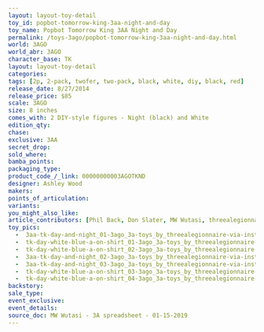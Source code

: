 ```yaml
---
layout: layout-toy-detail 
toy_id: popbot-tomorrow-king-3aa-night-and-day
toy_name: Popbot Tomorrow King 3AA Night and Day
permalink: /toys-3ago/popbot-tomorrow-king-3aa-night-and-day.html
world: 3AGO
world_abr: 3AGO
character_base: TK
layout: layout-toy-detail
categories:
tags: [2p, 2-pack, twofer, two-pack, black, white, diy, black, red]
release_date: 8/27/2014
release_price: $85 
scale: 3AGO
size: 8 inches
comes_with: 2 DIY-style figures - Night (black) and White
edition_qty: 
chase: 
exclusive: 3AA
secret_drop: 
sold_where: 
bamba_points: 
packaging_type: 
product_code_/_link: 00000000003AGOTKND
designer: Ashley Wood
makers: 
points_of_articulation: 
variants: 
you_might_also_like: 
article_contributors: [Phil Back, Don Slater, MW Wutasi, threealegionnaire]
toy_pics: 
  -  3aa-tk-day-and-night_01-3ago_3a-toys_by_threealegionnaire-via-instagram.jpg
  -  tk-day-white-blue-a-on-shirt_01-3ago_3a-toys_by_threealegionnaire-via-instagram.jpg
  -  tk-day-white-blue-a-on-shirt_02-3ago_3a-toys_by_threealegionnaire-via-instagram.jpg
  -  3aa-tk-day-and-night_02-3ago_3a-toys_by_threealegionnaire-via-instagram.jpg
  -  3aa-tk-day-and-night_03-3ago_3a-toys_by_threealegionnaire-via-instagram.jpg
  -  tk-day-white-blue-a-on-shirt_03-3ago_3a-toys_by_threealegionnaire-via-instagram.jpg
  -  tk-day-white-blue-a-on-shirt_04-3ago_3a-toys_by_threealegionnaire-via-instagram.jpg
backstory: 
sale_type: 
event_exclusive: 
event_details: 
source_doc: MW Wutasi - 3A spreadsheet - 01-15-2019
---
```


